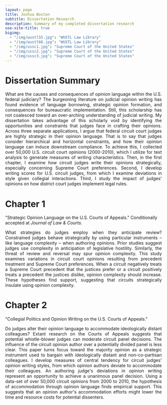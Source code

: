```yaml
---
layout: page
title: Joshua Boston
subtitle: Dissertation Research
description: Summary of my completed dissertation research
use-site-title: true
bigimg:
  - "/img/wustl55.jpg": "WUSTL Law Library"
  - "/img/wustl66.jpg": "WUSTL Law Library"
  - "/img/ussc1.jpg": "Supreme Court of the United States"
  - "/img/ussc2.jpg": "Supreme Court of the United States"
  - "/img/ussc3.jpg": "Supreme Court of the United States"
---
```


# Dissertation Summary

<p align="justify">What are the causes and consequences of opinion language within the U.S. federal judiciary? The burgeoning literature on judicial opinion writing has found evidence of language borrowing, strategic opinion formation, and consequences for bureaucratic implementation. Still, this scholarship has not coalesced toward an over-arching understanding of judicial writing. My dissertation takes advantage of this scholarly void by identifying the opportunities and constraints that judges face in crafting their opinions. Across three separate applications, I argue that federal circuit court judges are highly strategic in their opinion language. That is to say that judges consider hierarchical and horizontal constraints, and how their opinion language can induce downstream compliance. To achieve this, I collected over 50,000 U.S. circuit court opinions (2000-2010), which I utilize for text analysis to generate measures of writing characteristics. Then, in the first chapter, I examine how circuit judges write their opinions strategically, especially concerning Supreme Court preferences. Second, I develop writing scores for U.S. circuit judges, from which I examine deviations in style given collegial interactions. Third, I study the impact of judges' opinions on how district court judges implement legal rules.</p>

# Chapter 1

"Strategic Opinion Language on the U.S. Courts of Appeals." Conditionally accepted at *Journal of Law & Courts*. 

<p align="justify">What strategies do judges employ when they anticipate review? Constrained judges behave strategically by using particular instruments – like language complexity – when authoring opinions. Prior studies suggest judges use complexity in anticipation of legislative hostility. Similarly, the threat of review and reversal may spur opinion complexity. This study examines variations in circuit court opinions resulting from precedent treatment and Supreme Court preferences. When a circuit negatively treats a Supreme Court precedent that the justices prefer or a circuit positively treats a precedent the justices dislike, opinion complexity should increase. These hypotheses find support, suggesting that circuits strategically insulate using opinion complexity.</p>


# Chapter 2

"Collegial Politics and Opinion Writing on the U.S. Courts of Appeals."

<p align="justify">Do judges alter their opinion language to accommodate ideologically distant colleagues? Extant research on the Courts of Appeals suggests that potential whistle-blower judges can moderate circuit panel decisions. The influence of the circuit opinion author over a potentially divided panel is less clear. This paper turns focus toward the majority opinion as a strategic instrument used to bargain with ideologically distant and non-co-partisan colleagues. I develop measures of central tendency for circuit judges' opinion writing styles, from which opinion authors deviate to accommodate their colleagues. An authoring judge's deviations in opinion writing represent an opportunity to achieve a unanimous panel decision. Using a data-set of over 50,000 circuit opinions from 2000 to 2010, the hypothesis of accommodation through opinion language finds empirical support. This suggests that an opinion author's accommodation efforts might lower the time and resource costs for potential dissenters.  </p>
